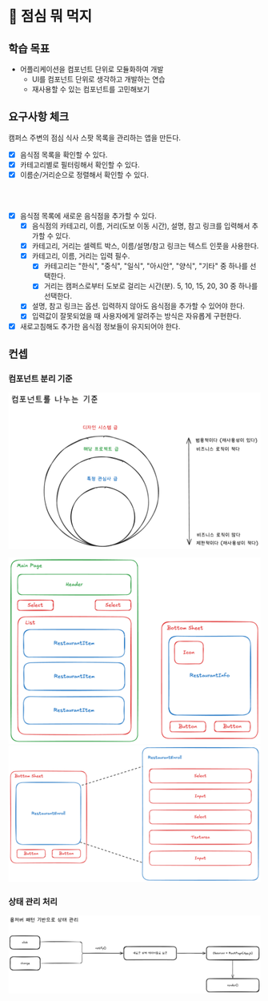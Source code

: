 # 🍚 점심 뭐 먹지

## 학습 목표

- 어플리케이션을 컴포넌트 단위로 모듈화하여 개발
  - UI를 컴포넌트 단위로 생각하고 개발하는 연습
  - 재사용할 수 있는 컴포넌트를 고민해보기

## 요구사항 체크

캠퍼스 주변의 점심 식사 스팟 목록을 관리하는 앱을 만든다.

- [x] 음식점 목록을 확인할 수 있다.
- [x] 카테고리별로 필터링해서 확인할 수 있다.
- [x] 이름순/거리순으로 정렬해서 확인할 수 있다.

<br />
<br />

- [x] 음식점 목록에 새로운 음식점을 추가할 수 있다.
  - [x] 음식점의 카테고리, 이름, 거리(도보 이동 시간), 설명, 참고 링크를 입력해서 추가할 수 있다.
  - [x] 카테고리, 거리는 셀렉트 박스, 이름/설명/참고 링크는 텍스트 인풋을 사용한다.
  - [x] 카테고리, 이름, 거리는 입력 필수.
    - [x] 카테고리는 "한식", "중식", "일식", "아시안", "양식", "기타" 중 하나를 선택한다.
    - [x] 거리는 캠퍼스로부터 도보로 걸리는 시간(분). 5, 10, 15, 20, 30 중 하나를 선택한다.
  - [x] 설명, 참고 링크는 옵션. 입력하지 않아도 음식점을 추가할 수 있어야 한다.
  - [x] 입력값이 잘못되었을 때 사용자에게 알려주는 방식은 자유롭게 구현한다.
- [x] 새로고침해도 추가한 음식점 정보들이 유지되어야 한다.

## 컨셉

### 컴포넌트 분리 기준

![컴포넌트 분리 기준](./docs/explain_1.png)

![프로젝트에 사용되는 컴포넌트들](./docs/explain_2.png)
![프로젝트에 사용되는 컴포넌트들2](./docs/explain_4.png)

### 상태 관리 처리

![상태 관리 처리](./docs/explain_3.png)
